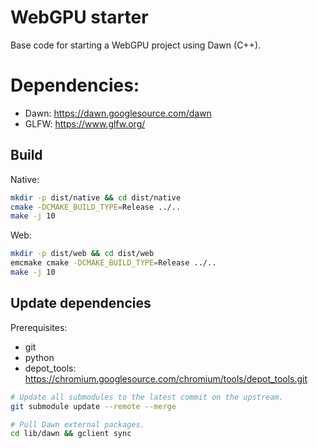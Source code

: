 # WebGPU starter

Base code for starting a WebGPU project using Dawn (C++).

# Dependencies:

- Dawn: https://dawn.googlesource.com/dawn
- GLFW: https://www.glfw.org/

## Build

Native:
```sh
mkdir -p dist/native && cd dist/native
cmake -DCMAKE_BUILD_TYPE=Release ../..
make -j 10
```

Web:
```sh
mkdir -p dist/web && cd dist/web
emcmake cmake -DCMAKE_BUILD_TYPE=Release ../..
make -j 10
```

## Update dependencies

Prerequisites:
- git
- python
- depot_tools: https://chromium.googlesource.com/chromium/tools/depot_tools.git

```sh
# Update all submodules to the latest commit on the upstream. 
git submodule update --remote --merge

# Pull Dawn external packages.
cd lib/dawn && gclient sync
```
